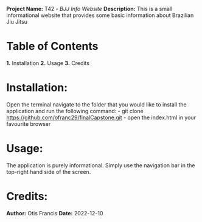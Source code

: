 **Project Name:**   T42 - _BJJ Info Website_
**Description:**    This is a small informational website that provides some basic information about Brazilian Jiu Jitsu

# Table of Contents
**1.** Installation 
**2.** Usage
**3.** Credits

# Installation:
Open the terminal navigate to the folder that you would like to install the application and run the following command:
    - git clone https://github.com/ofranc29/finalCapstone.git
    - open the index.html in your favourite browser

# Usage:
The application is purely informational. Simply use the navigation bar in the top-right hand side of the screen. 

# Credits:
**Author:** Otis Francis
**Date:** 2022-12-10